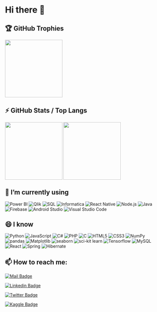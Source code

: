 # Hi there 👋

## 🏆 GitHub Trophies

<div>
  <img height="190" src="https://github-profile-trophy.vercel.app/?username=onursert&theme=nord&column=7" />
</div>

## ⚡ GitHub Stats / Top Langs

<div>
  <img height="190" align="left"  src="https://github-readme-stats.vercel.app/api?username=onursert&show_icons=true&include_all_commits=true&line_height=27&count_private=true&title_color=6aa6f8&text_color=8a919a&icon_color=6aa6f8&bg_color=0e1116&layout=compact" />
  <img height="190" src="https://github-readme-stats.vercel.app/api/top-langs/?username=onursert&hide=angelscript,actionscript&langs_count=10&title_color=6aa6f8&text_color=8a919a&icon_color=6aa6f8&bg_color=0e1116&layout=compact" />
</div>

## 🔭 I’m currently using

![Power BI](https://img.shields.io/badge/-Power_BI-black?style=flat-square&logo=power-bi)
![Qlik](https://img.shields.io/badge/-Qlik-black?style=flat-square&logo=qlik)
![SQL](https://img.shields.io/badge/-SQL-black?style=flat-square&logo=SQL)
![Informatica](https://img.shields.io/badge/-Informatica-black?style=flat-square&logo=informatica)
![React Native](https://img.shields.io/badge/-React_Native-black?style=flat-square&logo=react)
![Node.js](https://img.shields.io/badge/-Node.js-black?style=flat-square&logo=node.js)
![Java](https://img.shields.io/badge/-Java-black?style=flat-square&logo=java)
![Firebase](https://img.shields.io/badge/-Firebase-black?style=flat-square&logo=firebase)
![Android Studio](https://img.shields.io/badge/-Android_Studio-black?style=flat-square&logo=android-studio)
![Visual Studio Code](https://img.shields.io/badge/-Visual_Studio_Code-black?style=flat-square&logo=visual-studio-code)

## 😄 I know

![Python](https://img.shields.io/badge/-Python-black?style=flat-square&logo=python)
![JavaScript](https://img.shields.io/badge/-JavaScript-black?style=flat-square&logo=javascript)
![C#](https://img.shields.io/badge/-C_Sharp-black?style=flat-square&logo=c-sharp)
![PHP](https://img.shields.io/badge/-PHP-black?style=flat-square&logo=php)
![C](https://img.shields.io/badge/-C-black?style=flat-square&logo=c)
![HTML5](https://img.shields.io/badge/-HTML5-black?style=flat-square&logo=html5)
![CSS3](https://img.shields.io/badge/-CSS3-black?style=flat-square&logo=css3)
![NumPy](https://img.shields.io/badge/-NumPy-black?style=flat-square&logo=numpy)
![pandas](https://img.shields.io/badge/-Pandas-black?style=flat-square&logo=pandas)
![Matplotlib](https://img.shields.io/badge/-Matplotlib-black?style=flat-square&logo=matplotlib)
![seaborn](https://img.shields.io/badge/-Seaborn-black?style=flat-square&logo=seaborn)
![sci-kit learn](https://img.shields.io/badge/-sci--kit_learn-black?style=flat-square&logo=scikit-learn)
![Tensorflow](https://img.shields.io/badge/-Tensorflow-black?style=flat-square&logo=tensorflow)
![MySQL](https://img.shields.io/badge/-MySQL-black?style=flat-square&logo=mysql)
![React](https://img.shields.io/badge/-React-black?style=flat-square&logo=react)
![Spring](https://img.shields.io/badge/-Spring-black?style=flat-square&logo=spring)
![Hibernate](https://img.shields.io/badge/-Hibernate-black?style=flat-square&logo=hibernate)


## 📫 How to reach me:

[![Mail Badge](https://img.shields.io/badge/OnurSert-personal%20email-red?style=for-the-badge&logo=gmail)](mailto:hello@onursert.org)

[![Linkedin Badge](https://img.shields.io/badge/OnurSert-follow%20on%20linkedin-blue?style=for-the-badge&logo=linkedin)](https://www.linkedin.com/in/aonursert/)

[![Twitter Badge](https://img.shields.io/badge/OnurSert-follow%20on%20twitter-blue?style=for-the-badge&logo=twitter)](https://twitter.com/4f6e7572)

[![Kaggle Badge](https://img.shields.io/badge/OnurSert-follow%20on%20kaggle-blue?style=for-the-badge&logo=kaggle)](https://www.kaggle.com/aonursert)

<!--
- 🔭 I’m currently working on ...
- 🌱 I’m currently learning ...
- 👯 I’m looking to collaborate on ...
- 🤔 I’m looking for help with ...
- 💬 Ask me about ...
- 📫 How to reach me: ...
- 😄 Pronouns: ...
- ⚡ Fun fact: ...
-->
